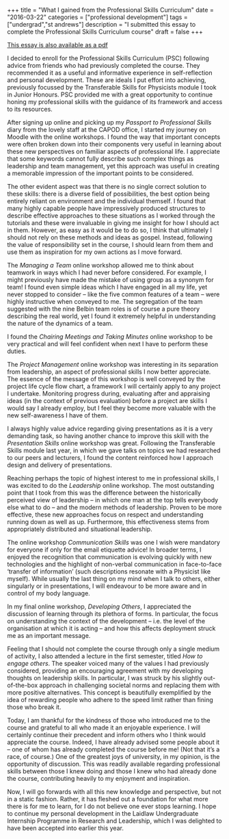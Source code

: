 +++
title = "What I gained from the Professional Skills Curriculum"
date = "2016-03-22"
categories = ["professional development"]
tags = ["undergrad","st andrews"]
description = "I submitted this essay to complete the Professional Skills Curriculum course"
draft = false
+++

[This essay is also available as a pdf](../../docs/psc.pdf)

I decided to enroll for the Professional Skills Curriculum (PSC) following advice
from friends who had previously completed the course. They recommended it
as a useful and informative experience in self-reflection and personal development.
These are ideals I put effort into achieving, previously focussed by the
Transferable Skills for Physicists module I took in Junior Honours. PSC provided
me with a great opportunity to continue honing my professional skills
with the guidance of its framework and access to its resources.

After signing up online and picking up my *Passport to Professional Skills*
diary from the lovely staff at the CAPOD office, I started my journey on Moodle
with the online workshops. I found the way that important concepts were often
broken down into their components very useful in learning about these new
perspectives on familiar aspects of professional life. I appreciate that some
keywords cannot fully describe such complex things as leadership and team
management, yet this approach was useful in creating a memorable impression
of the important points to be considered.

The other evident aspect was that there is no single correct solution to these
skills: there is a diverse field of possibilities, the best option being entirely reliant
on environment and the individual themself. I found that many highly capable
people have impressively produced structures to describe effective approaches
to these situations as I worked through the tutorials and these were invaluable
in giving me insight for how I should act in them. However, as easy as it would
be to do so, I think that ultimately I should not rely on these methods and
ideas as gospel. Instead, following the value of responsibility set in the course,
I should learn from them and use them as inspiration for my own actions as I
move forward.

The *Managing a Team* online workshop allowed me to think about teamwork
in ways which I had never before considered. For example, I might previously
have made the mistake of using group as a synonym for team! I found even
simple ideas which I have engaged in all my life, yet never stopped to consider –
like the five common features of a team – were highly instructive when conveyed
to me. The segregation of the team suggested with the nine Belbin team roles
is of course a pure theory describing the real world, yet I found it extremely
helpful in understanding the nature of the dynamics of a team.

I found the *Chairing Meetings and Taking Minutes* online workshop to be
very practical and will feel confident when next I have to perform these duties.

The *Project Management* online workshop was interesting in its separation
from leadership, an aspect of professional skills I now better appreciate. The
essence of the message of this workshop is well conveyed by the project life
cycle flow chart, a framework I will certainly apply to any project I undertake.
Monitoring progress during, evaluating after and appraising ideas (in the context
of previous evaluation) before a project are skills I would say I already employ,
but I feel they become more valuable with the new self-awareness I have of them.

I always highly value advice regarding giving presentations as it is a very
demanding task, so having another chance to improve this skill with the *Presentation
Skills* online workshop was great. Following the Transferable Skills
module last year, in which we gave talks on topics we had researched to our
peers and lecturers, I found the content reinforced how I approach design and
delivery of presentations.

Reaching perhaps the topic of highest interest to me in professional skills, I
was excited to do the *Leadership* online workshop. The most outstanding point
that I took from this was the difference between the historically perceived view
of leadership – in which one man at the top tells everybody else what to do
– and the modern methods of leadership. Proven to be more effective, these
new approaches focus on respect and understanding running down as well as
up. Furthermore, this effectiveness stems from appropriately distributed and
situational leadership.

The online workshop *Communication Skills* was one I wish were mandatory
for everyone if only for the email etiquette advice! In broader terms, I
enjoyed the recognition that communication is evolving quickly with new technologies
and the highlight of non-verbal communication in face-to-face ‘transfer
of information’ (such descriptions resonate with a Physicist like myself). While
usually the last thing on my mind when I talk to others, either singularly or
in presentations, I will endeavour to be more aware and in control of my body
language.

In my final online workshop, *Developing Others*, I appreciated the discussion
of learning through its plethora of forms. In particular, the focus on understanding
the context of the development – i.e. the level of the organisation at which it
is acting – and how this affects deployment struck me as an important message.

Feeling that I should not complete the course through only a single medium
of activity, I also attended a lecture in the first semester, titled *How to engage
others*. The speaker voiced many of the values I had previously considered,
providing an encouraging agreement with my developing thoughts on leadership
skills. In particular, I was struck by his slightly out-of-the-box approach in
challenging societal norms and replacing them with more positive alternatives.
This concept is beautifully exemplified by the idea of rewarding people who
adhere to the speed limit rather than fining those who break it.

Today, I am thankful for the kindness of those who introduced me to the
course and grateful to all who made it an enjoyable experience. I will certainly
continue their precedent and inform others who I think would appreciate the
course. Indeed, I have already advised some people about it – one of whom has
already completed the course before me! (Not that it’s a race, of course.) One of
the greatest joys of university, in my opinion, is the opportunity of discussion.
This was readily available regarding professional skills between those I knew
doing and those I knew who had already done the course, contributing heavily
to my enjoyment and inspiration.

Now, I will go forwards with all this new knowledge and perspective, but
not in a static fashion. Rather, it has fleshed out a foundation for what more
there is for me to learn, for I do not believe one ever stops learning. I hope
to continue my personal development in the Laidlaw Undergraduate Internship
Programme in Research and Leadership, which I was delighted to have been
accepted into earlier this year.
